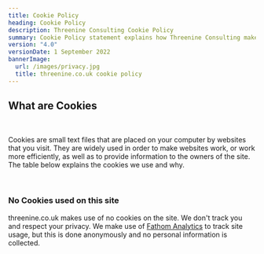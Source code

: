 ```yaml
---
title: Cookie Policy
heading: Cookie Policy
description: Threenine Consulting Cookie Policy
summary: Cookie Policy statement explains how Threenine Consulting makes use of cookies on the website
version: "4.0"
versionDate: 1 September 2022
bannerImage:
  url: /images/privacy.jpg
  title: threenine.co.uk cookie policy
---
```


## What are Cookies
<p>&nbsp;</p>
Cookies are small text files that are placed on your computer by websites that you visit. They are widely used in order to make websites work, or work more efficiently, as well as to provide information to the owners of the site. The table below explains the cookies we use and why.
<p>&nbsp;</p>

### No Cookies used on this site

threenine.co.uk makes use of no cookies on the site. We don't track you and respect your privacy. We make use of 
[Fathom Analytics](https://usefathom.com/ref/JCGMAJ) to track site usage, but this is done anonymously and no personal 
information is collected.
      